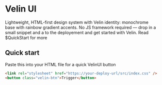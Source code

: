 # Velin UI

Lightweight, HTML-first design system with Velin identity: monochrome base with rainbow gradient accents. No JS framework required — drop in a small snippet and a <link/> to the deployement and get started with Velin. Read $QuickStart for more

## Quick start

Paste this into your HTML file for a quick VelinUI button
```html
<link rel="stylesheet" href="https://your-deploy-url/src/index.css" />
<button class="velin-btn">Trigger</button>
